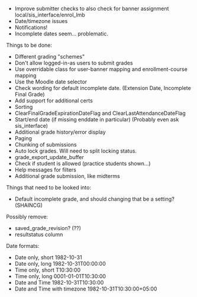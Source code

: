 * Improve submitter checks to also check for banner assignment local/sis\_interface/enrol\_lmb
* Date/timezone issues
* Notifications!
* Incomplete dates seem... problematic.



Things to be done:
* Different grading "schemes"
* Don't allow logged-in-as users to submit grades
* Use overridable class for user-banner mapping and enrollment-course mapping
* Use the Moodle date selector
* Check wording for default incomplete date. (Extension Date, Incomplete Final Grade)
* Add support for additional certs
* Sorting
* ClearFinalGradeExpirationDateFlag and ClearLastAttendanceDateFlag
* Start/end date (if missing enddate in particular) (Probably even ask sis\_interface)
* Additional grade history/error display
* Paging
* Chunking of submissions
* Auto lock grades. Will need to split locking status.
* grade\_export\_update\_buffer
* Check if student is allowed (practice students shown...)
* Help messages for filters
* Additional grade submission, like midterms

Things that need to be looked into:
* Default incomplete grade, and should changing that be a setting? (SHAINCG)

Possibly remove:
* saved\_grade\_revision? (??)
* resultstatus column


Date formats:
* Date only, short 1982-10-31 
* Date only, long 1982-10-31T00:00:00 
* Time only, short T10:30:00 
* Time only, long 0001-01-01T10:30:00 
* Date and Time 1982-10-31T10:30:00 
* Date and Time with timezone 1982-10-31T10:30:00+05:00 
